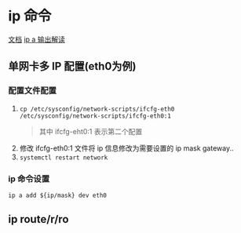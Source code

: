 # ip 命令

[文档](http://www.policyrouting.com/iproute2.doc.html)
[ip a 输出解读](https://linux.cn/article-9476-1.html)

## 单网卡多 IP 配置(eth0为例)

### 配置文件配置

1. `cp /etc/sysconfig/network-scripts/ifcfg-eth0 /etc/sysconfig/network-scripts/ifcfg-eth0:1`
   > 其中 ifcfg-eht0:1 表示第二个配置
2. 修改 ifcfg-eth0:1 文件将 ip 信息修改为需要设置的 ip mask gateway..
3. `systemctl restart network`

### ip 命令设置

`ip a add ${ip/mask} dev eth0`

## ip route/r/ro

